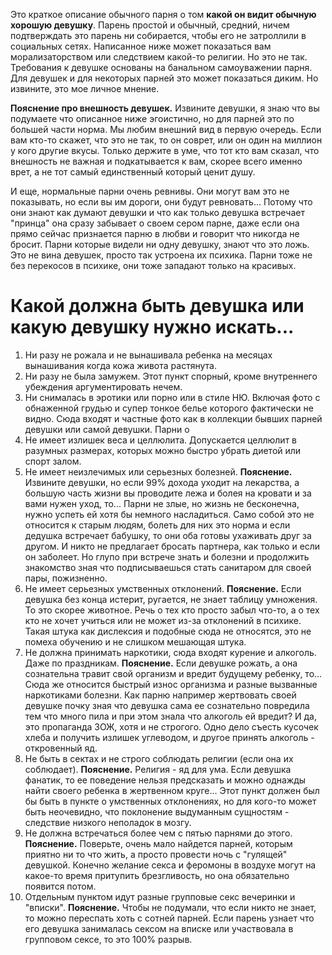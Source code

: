 Это краткое описание обычного парня о том **какой он видит обычную хорошую девушку**. Парень простой и обычный, средний, ничем подтверждать это парень ни собирается, чтобы его не затроллили в социальных сетях. Написанное ниже может показаться вам морализаторством или следствием какой-то религии. Но это не так. Требования к девушке основаны на банальном самоуважении парня. Для девушек и для некоторых парней это может показаться диким. Но извините, это мое личное мнение.

**Пояснение про внешность девушек.** Извините девушки, я знаю что вы подумаете что описанное ниже эгоистично, но для парней это по большей части норма. Мы любим внешний вид в первую очередь. Если вам кто-то скажет, что это не так, то он соврет, или он один на миллион у кого другие вкусы. Только держите в уме, что тот кто вам сказал, что внешность не важная и подкатывается к вам, скорее всего именно врет, а не тот самый единственный который ценит душу.

И еще, нормальные парни очень ревнивы. Они могут вам это не показывать, но если вы им дороги, они будут ревновать... Потому что они знают как думают девушки и что как только девушка встречает "принца" она сразу забывает о своем сером парне, даже если она прямо сейчас признается парню в любви и говорит что никогда не бросит. Парни которые видели ни одну девушку, знают что это ложь. Это не вина девушек, просто так устроена их психика. Парни тоже не без перекосов в психике, они тоже западают только на красивых.

# Какой должна быть девушка или какую девушку нужно искать...
1. Ни разу не рожала и не вынашивала ребенка на месяцах вынашивания когда кожа живота растянута.
2. Ни разу не была замужем. Этот пункт спорный, кроме внутреннего убеждения аргументировать нечем.
3. Ни снималась в эротики или порно или в стиле НЮ. Включая фото с обнаженной грудью и супер тонкое белье которого фактически не видно. Сюда входят и частные фото как в коллекции бывших парней девушки или самой девушки. Парни о
4. Не имеет излишек веса и целлюлита. Допускается целлюлит в разумных размерах, которых можно быстро убрать диетой или спорт залом.
5. Не имеет неизлечимых или серьезных болезней. **Пояснение.** Извините девушки, но если 99% дохода уходит на лекарства, а большую часть жизни вы проводите лежа и болея на кровати и за вами нужен уход, то... Парни не злые, но жизнь не бесконечна, нужно успеть ей хотя бы немного насладиться. Само собой это не относится к старым людям, болеть для них это норма и если дедушка встречает бабушку, то они оба готовы ухаживать друг за другом. И никто не предлагает бросать партнера, как только и если он заболеет. Но глупо при встрече знать и болезни и продолжить знакомство зная что подписываешься стать санитаром для своей пары, пожизненно.
6. Не имеет серьезных умственных отклонений. **Пояснение.** Если девушка без конца истерит, ругается, не знает таблицу умножения. То это скорее животное. Речь о тех кто просто забыл что-то, а о тех кто не хочет учиться или не может из-за отклонений в психике. Такая штука как дислексия и подобные сюда не относятся, это не помеха обучению и не слишком мешающая штука.
7. Не должна принимать наркотики, сюда входят курение и алкоголь. Даже по праздникам. **Пояснение.** Если девушке рожать, а она сознательна травит свой организм и вредит будущему ребенку, то... Сюда же относится быстрый износ организма и разные вызванные наркотиками болезни. Как парню например жертвовать своей девушке почку зная что девушка сама ее сознательно повредила тем что много пила и при этом знала что алкоголь ей вредит? И да, это пропаганда ЗОЖ, хотя и не строгого. Одно дело съесть кусочек хлеба и получить излишек углеводом, и другое принять алкоголь - откровенный яд.
8. Не быть в сектах и не строго соблюдать религии (если она их соблюдает). **Пояснение.** Религия - яд для ума. Если девушка фанатик, то ее поведение нельзя предсказать и можно однажды найти своего ребенка в жертвенном круге... Этот пункт должен был бы быть в пункте о умственных отклонениях, но для кого-то может быть неочевидно, что поклонение выдуманным сущностям - следствие низкого неполадок в мозгу.
9. Не должна встречаться более чем с пятью парнями до этого. **Пояснение.** Поверьте, очень мало найдется парней, которым приятно ни то что жить, а просто провести ночь с "гулящей" девушкой. Конечно желание секса и феромоны в воздухе могут на какое-то время притупить брезгливость, но она обязательно появится потом.
10. Отдельным пунктом идут разные групповые секс вечеринки и "вписки". **Пояснение.** Чтобы не подумали, что если никто не знает, то можно переспать хоть с сотней парней. Если парень узнает что его девушка занималась сексом на вписке или участвовала в групповом сексе, то это 100% разрыв.

